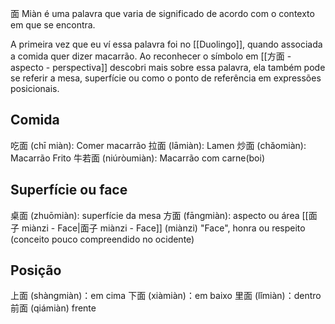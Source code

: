 面 Miàn é uma palavra que varia de significado de acordo com o contexto em que se encontra.

A primeira vez que eu ví essa palavra foi no [[Duolingo]],  quando associada a comida quer dizer macarrão. Ao reconhecer o símbolo em [[方面 - aspecto - perspectiva]] descobri mais sobre essa palavra, ela também pode se referir a mesa, superfície ou como o ponto de referência em expressões posicionais.

## Comida
吃面 (chī miàn): Comer macarrão
拉面 (lāmiàn): Lamen
炒面 (chǎomiàn): Macarrão Frito
牛若面 (niúròumiàn): Macarrão com carne(boi)

## Superfície ou face
桌面 (zhuōmiàn): superfície da mesa
方面 (fāngmiàn): aspecto ou área
[[面子 miànzi - Face|面子 miànzi - Face]] (miànzi) "Face", honra ou respeito  (conceito pouco compreendido no ocidente)
## Posição
上面 (shàngmiàn)：em cima
下面 (xiàmiàn)：em baixo
里面 (lǐmiàn)：dentro
前面 (qiámiàn) frente
